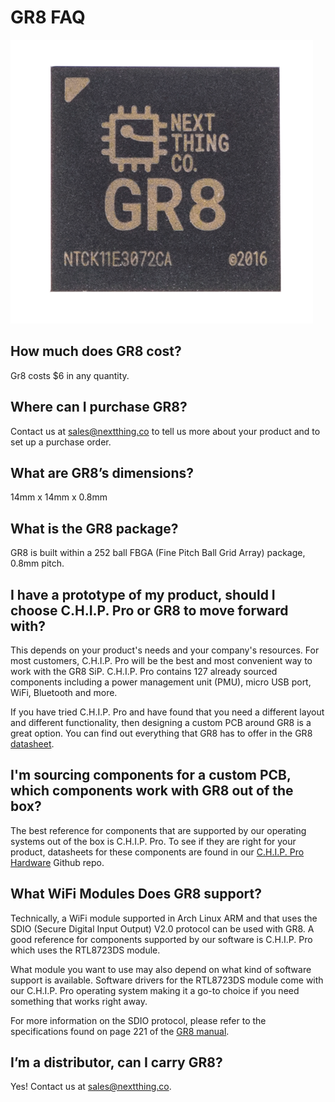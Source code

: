 # GR8 FAQ
![GR8](images/GR8-Crop.png)

## How much does GR8 cost?
Gr8 costs $6 in any quantity.  

## Where can I purchase GR8?
Contact us at [sales@nextthing.co](mailto:sales@nextthing.co) to tell us more about your product and to set up a purchase order.

## What are GR8’s dimensions?
14mm x 14mm x 0.8mm

## What is the GR8 package?
GR8 is built within a 252 ball FBGA (Fine Pitch Ball Grid Array) package, 0.8mm pitch.

## I have a prototype of my product, should I choose C.H.I.P. Pro or GR8 to move forward with?

This depends on your product's needs and your company's resources. For most customers, C.H.I.P. Pro will be the best and most convenient way to work with the GR8 SiP. C.H.I.P. Pro contains 127 already sourced components including a power management unit (PMU), micro USB port, WiFi, Bluetooth and more. 

If you have tried C.H.I.P. Pro and have found that you need a different layout and different functionality, then designing a custom PCB around GR8 is a great option. You can find out everything that GR8 has to offer in the GR8 [datasheet](https://github.com/NextThingCo/CHIP_Pro-Hardware/tree/master/Datasheets).

## I'm sourcing components for a custom PCB, which components work with GR8 out of the box?

The best reference for components that are supported by our operating systems out of the box is C.H.I.P. Pro. To see if they are right for your product, datasheets for these components are found in our [C.H.I.P. Pro Hardware](https://github.com/NextThingCo/CHIP_Pro-Hardware) Github repo. 

## What WiFi Modules Does GR8 support?

Technically, a WiFi module supported in Arch Linux ARM and that uses the SDIO (Secure Digital Input Output) V2.0 protocol can be used with GR8. A good reference for components supported by our software is C.H.I.P. Pro which uses the RTL8723DS module.

What module you want to use may also depend on what kind of software support is available. Software drivers for the RTL8723DS module come with our C.H.I.P. Pro operating system making it a go-to choice if you need something that works right away. 

For more information on the SDIO protocol, please refer to the specifications found on page 221 of the [GR8 manual](https://github.com/NextThingCo/CHIP_Pro-Hardware/tree/master/GR8/Manual). 


## I’m a distributor, can I carry GR8?
Yes! Contact us at [sales@nextthing.co](mailto:sales@nextthing.co).
